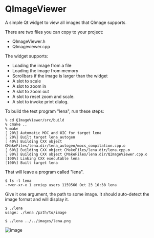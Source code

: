 # QImageViewer
A simple Qt widget to view all images that QImage supports.

There are two files you can copy to your project:

* QImageViewer.h
* QImageviewer.cpp

The widget supports:

* Loading the image from a file
* Loading the image from memory
* Scrollbars if the image is larger than the widget
* A slot to scale
* A slot to zoom in
* A slot to zoom out
* A slot to reset zoom and scale.
* A slot to invoke print dialog.

To build the test program "lena",  run these steps:
```
% cd QImageViewer/src/build
% cmake ..
% make
[ 20%] Automatic MOC and UIC for target lena
[ 20%] Built target lena_autogen
[ 40%] Building CXX object CMakeFiles/lena.dir/lena_autogen/mocs_compilation.cpp.o
[ 60%] Building CXX object CMakeFiles/lena.dir/lena.cpp.o
[ 80%] Building CXX object CMakeFiles/lena.dir/QImageViewer.cpp.o
[100%] Linking CXX executable lena
[100%] Built target lena

```
That will leave a program called "lena".
```
$ ls -l lena
-rwxr-xr-x 1 erniep users 1159560 Oct 23 16:38 lena
```
Give it one argument, the path to some image. It should auto-detect the image format and will display it.
```
$ ./lena
usage: ./lena /path/to/image

$ ./lena ../../images/lena.png
```
![image](https://user-images.githubusercontent.com/44415985/197419762-cf2986d6-6e30-460a-b73a-4712312ffda0.png)

